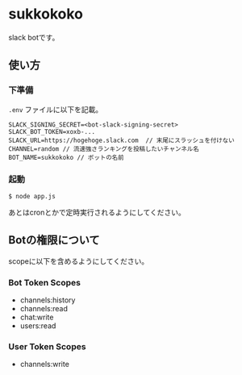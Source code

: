 # sukkokoko

slack botです。

## 使い方

### 下準備

`.env` ファイルに以下を記載。
```
SLACK_SIGNING_SECRET=<bot-slack-signing-secret>
SLACK_BOT_TOKEN=xoxb-...
SLACK_URL=https://hogehoge.slack.com  // 末尾にスラッシュを付けない
CHANNEL=random // 流速強さランキングを投稿したいチャンネル名
BOT_NAME=sukkokoko // ボットの名前
```

### 起動

```shell
$ node app.js
```

あとはcronとかで定時実行されるようにしてください。

## Botの権限について

scopeに以下を含めるようにしてください。

### Bot Token Scopes

- channels:history
- channels:read
- chat:write
- users:read

### User Token Scopes

- channels:write